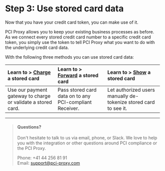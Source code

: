 # Step 3: Use stored card data

Now that you have your credit card token, you can make use of it.

PCI Proxy allows you to keep your existing business processes as before. As we connect every stored credit card number to a specific credit card token, you simply use the token to tell PCI Proxy what you want to do with the underlying credit card data.

With the following three methods you can use stored card data:

| Learn to &gt; [Charge](/charge.md) a stored card | Learn to &gt; [Forward](/charge.md) a stored card | Learn to &gt; [Show](/show.md) a stored card |
| :--- | :--- | :--- |
| Use our payment gateway to charge or validate a stored card. | Pass stored card data on to any PCI-compliant Receiver. | Let authorized users manually de-tokenize stored card to see it. |

---

> #### Questions?
>
> Don't hesitate to talk to us via email, phone, or Slack. We love to help you with the integration or other questions around PCI compliance or the PCI Proxy.
>
> Phone: +41 44 256 81 91  
> Email: [support@pci-proxy.com](/mailto:support@pci-proxy.com)



